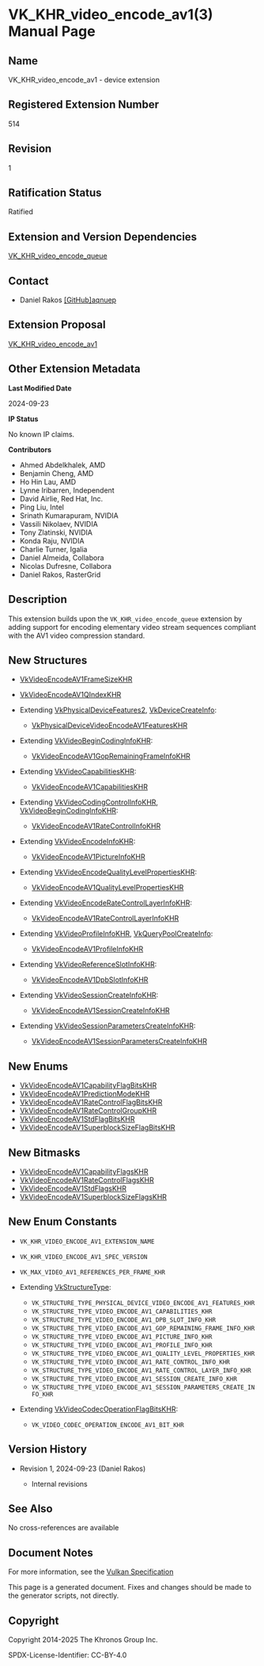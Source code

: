 # VK\_KHR\_video\_encode\_av1(3) Manual Page

## Name

VK\_KHR\_video\_encode\_av1 - device extension



## [](#_registered_extension_number)Registered Extension Number

514

## [](#_revision)Revision

1

## [](#_ratification_status)Ratification Status

Ratified

## [](#_extension_and_version_dependencies)Extension and Version Dependencies

[VK\_KHR\_video\_encode\_queue](https://registry.khronos.org/vulkan/specs/latest/man/html/VK_KHR_video_encode_queue.html)

## [](#_contact)Contact

- Daniel Rakos [\[GitHub\]aqnuep](https://github.com/KhronosGroup/Vulkan-Docs/issues/new?body=%5BVK_KHR_video_encode_av1%5D%20%40aqnuep%0A%2AHere%20describe%20the%20issue%20or%20question%20you%20have%20about%20the%20VK_KHR_video_encode_av1%20extension%2A)

## [](#_extension_proposal)Extension Proposal

[VK\_KHR\_video\_encode\_av1](https://github.com/KhronosGroup/Vulkan-Docs/tree/main/proposals/VK_KHR_video_encode_av1.adoc)

## [](#_other_extension_metadata)Other Extension Metadata

**Last Modified Date**

2024-09-23

**IP Status**

No known IP claims.

**Contributors**

- Ahmed Abdelkhalek, AMD
- Benjamin Cheng, AMD
- Ho Hin Lau, AMD
- Lynne Iribarren, Independent
- David Airlie, Red Hat, Inc.
- Ping Liu, Intel
- Srinath Kumarapuram, NVIDIA
- Vassili Nikolaev, NVIDIA
- Tony Zlatinski, NVIDIA
- Konda Raju, NVIDIA
- Charlie Turner, Igalia
- Daniel Almeida, Collabora
- Nicolas Dufresne, Collabora
- Daniel Rakos, RasterGrid

## [](#_description)Description

This extension builds upon the `VK_KHR_video_encode_queue` extension by adding support for encoding elementary video stream sequences compliant with the AV1 video compression standard.

## [](#_new_structures)New Structures

- [VkVideoEncodeAV1FrameSizeKHR](https://registry.khronos.org/vulkan/specs/latest/man/html/VkVideoEncodeAV1FrameSizeKHR.html)
- [VkVideoEncodeAV1QIndexKHR](https://registry.khronos.org/vulkan/specs/latest/man/html/VkVideoEncodeAV1QIndexKHR.html)
- Extending [VkPhysicalDeviceFeatures2](https://registry.khronos.org/vulkan/specs/latest/man/html/VkPhysicalDeviceFeatures2.html), [VkDeviceCreateInfo](https://registry.khronos.org/vulkan/specs/latest/man/html/VkDeviceCreateInfo.html):
  
  - [VkPhysicalDeviceVideoEncodeAV1FeaturesKHR](https://registry.khronos.org/vulkan/specs/latest/man/html/VkPhysicalDeviceVideoEncodeAV1FeaturesKHR.html)
- Extending [VkVideoBeginCodingInfoKHR](https://registry.khronos.org/vulkan/specs/latest/man/html/VkVideoBeginCodingInfoKHR.html):
  
  - [VkVideoEncodeAV1GopRemainingFrameInfoKHR](https://registry.khronos.org/vulkan/specs/latest/man/html/VkVideoEncodeAV1GopRemainingFrameInfoKHR.html)
- Extending [VkVideoCapabilitiesKHR](https://registry.khronos.org/vulkan/specs/latest/man/html/VkVideoCapabilitiesKHR.html):
  
  - [VkVideoEncodeAV1CapabilitiesKHR](https://registry.khronos.org/vulkan/specs/latest/man/html/VkVideoEncodeAV1CapabilitiesKHR.html)
- Extending [VkVideoCodingControlInfoKHR](https://registry.khronos.org/vulkan/specs/latest/man/html/VkVideoCodingControlInfoKHR.html), [VkVideoBeginCodingInfoKHR](https://registry.khronos.org/vulkan/specs/latest/man/html/VkVideoBeginCodingInfoKHR.html):
  
  - [VkVideoEncodeAV1RateControlInfoKHR](https://registry.khronos.org/vulkan/specs/latest/man/html/VkVideoEncodeAV1RateControlInfoKHR.html)
- Extending [VkVideoEncodeInfoKHR](https://registry.khronos.org/vulkan/specs/latest/man/html/VkVideoEncodeInfoKHR.html):
  
  - [VkVideoEncodeAV1PictureInfoKHR](https://registry.khronos.org/vulkan/specs/latest/man/html/VkVideoEncodeAV1PictureInfoKHR.html)
- Extending [VkVideoEncodeQualityLevelPropertiesKHR](https://registry.khronos.org/vulkan/specs/latest/man/html/VkVideoEncodeQualityLevelPropertiesKHR.html):
  
  - [VkVideoEncodeAV1QualityLevelPropertiesKHR](https://registry.khronos.org/vulkan/specs/latest/man/html/VkVideoEncodeAV1QualityLevelPropertiesKHR.html)
- Extending [VkVideoEncodeRateControlLayerInfoKHR](https://registry.khronos.org/vulkan/specs/latest/man/html/VkVideoEncodeRateControlLayerInfoKHR.html):
  
  - [VkVideoEncodeAV1RateControlLayerInfoKHR](https://registry.khronos.org/vulkan/specs/latest/man/html/VkVideoEncodeAV1RateControlLayerInfoKHR.html)
- Extending [VkVideoProfileInfoKHR](https://registry.khronos.org/vulkan/specs/latest/man/html/VkVideoProfileInfoKHR.html), [VkQueryPoolCreateInfo](https://registry.khronos.org/vulkan/specs/latest/man/html/VkQueryPoolCreateInfo.html):
  
  - [VkVideoEncodeAV1ProfileInfoKHR](https://registry.khronos.org/vulkan/specs/latest/man/html/VkVideoEncodeAV1ProfileInfoKHR.html)
- Extending [VkVideoReferenceSlotInfoKHR](https://registry.khronos.org/vulkan/specs/latest/man/html/VkVideoReferenceSlotInfoKHR.html):
  
  - [VkVideoEncodeAV1DpbSlotInfoKHR](https://registry.khronos.org/vulkan/specs/latest/man/html/VkVideoEncodeAV1DpbSlotInfoKHR.html)
- Extending [VkVideoSessionCreateInfoKHR](https://registry.khronos.org/vulkan/specs/latest/man/html/VkVideoSessionCreateInfoKHR.html):
  
  - [VkVideoEncodeAV1SessionCreateInfoKHR](https://registry.khronos.org/vulkan/specs/latest/man/html/VkVideoEncodeAV1SessionCreateInfoKHR.html)
- Extending [VkVideoSessionParametersCreateInfoKHR](https://registry.khronos.org/vulkan/specs/latest/man/html/VkVideoSessionParametersCreateInfoKHR.html):
  
  - [VkVideoEncodeAV1SessionParametersCreateInfoKHR](https://registry.khronos.org/vulkan/specs/latest/man/html/VkVideoEncodeAV1SessionParametersCreateInfoKHR.html)

## [](#_new_enums)New Enums

- [VkVideoEncodeAV1CapabilityFlagBitsKHR](https://registry.khronos.org/vulkan/specs/latest/man/html/VkVideoEncodeAV1CapabilityFlagBitsKHR.html)
- [VkVideoEncodeAV1PredictionModeKHR](https://registry.khronos.org/vulkan/specs/latest/man/html/VkVideoEncodeAV1PredictionModeKHR.html)
- [VkVideoEncodeAV1RateControlFlagBitsKHR](https://registry.khronos.org/vulkan/specs/latest/man/html/VkVideoEncodeAV1RateControlFlagBitsKHR.html)
- [VkVideoEncodeAV1RateControlGroupKHR](https://registry.khronos.org/vulkan/specs/latest/man/html/VkVideoEncodeAV1RateControlGroupKHR.html)
- [VkVideoEncodeAV1StdFlagBitsKHR](https://registry.khronos.org/vulkan/specs/latest/man/html/VkVideoEncodeAV1StdFlagBitsKHR.html)
- [VkVideoEncodeAV1SuperblockSizeFlagBitsKHR](https://registry.khronos.org/vulkan/specs/latest/man/html/VkVideoEncodeAV1SuperblockSizeFlagBitsKHR.html)

## [](#_new_bitmasks)New Bitmasks

- [VkVideoEncodeAV1CapabilityFlagsKHR](https://registry.khronos.org/vulkan/specs/latest/man/html/VkVideoEncodeAV1CapabilityFlagsKHR.html)
- [VkVideoEncodeAV1RateControlFlagsKHR](https://registry.khronos.org/vulkan/specs/latest/man/html/VkVideoEncodeAV1RateControlFlagsKHR.html)
- [VkVideoEncodeAV1StdFlagsKHR](https://registry.khronos.org/vulkan/specs/latest/man/html/VkVideoEncodeAV1StdFlagsKHR.html)
- [VkVideoEncodeAV1SuperblockSizeFlagsKHR](https://registry.khronos.org/vulkan/specs/latest/man/html/VkVideoEncodeAV1SuperblockSizeFlagsKHR.html)

## [](#_new_enum_constants)New Enum Constants

- `VK_KHR_VIDEO_ENCODE_AV1_EXTENSION_NAME`
- `VK_KHR_VIDEO_ENCODE_AV1_SPEC_VERSION`
- `VK_MAX_VIDEO_AV1_REFERENCES_PER_FRAME_KHR`
- Extending [VkStructureType](https://registry.khronos.org/vulkan/specs/latest/man/html/VkStructureType.html):
  
  - `VK_STRUCTURE_TYPE_PHYSICAL_DEVICE_VIDEO_ENCODE_AV1_FEATURES_KHR`
  - `VK_STRUCTURE_TYPE_VIDEO_ENCODE_AV1_CAPABILITIES_KHR`
  - `VK_STRUCTURE_TYPE_VIDEO_ENCODE_AV1_DPB_SLOT_INFO_KHR`
  - `VK_STRUCTURE_TYPE_VIDEO_ENCODE_AV1_GOP_REMAINING_FRAME_INFO_KHR`
  - `VK_STRUCTURE_TYPE_VIDEO_ENCODE_AV1_PICTURE_INFO_KHR`
  - `VK_STRUCTURE_TYPE_VIDEO_ENCODE_AV1_PROFILE_INFO_KHR`
  - `VK_STRUCTURE_TYPE_VIDEO_ENCODE_AV1_QUALITY_LEVEL_PROPERTIES_KHR`
  - `VK_STRUCTURE_TYPE_VIDEO_ENCODE_AV1_RATE_CONTROL_INFO_KHR`
  - `VK_STRUCTURE_TYPE_VIDEO_ENCODE_AV1_RATE_CONTROL_LAYER_INFO_KHR`
  - `VK_STRUCTURE_TYPE_VIDEO_ENCODE_AV1_SESSION_CREATE_INFO_KHR`
  - `VK_STRUCTURE_TYPE_VIDEO_ENCODE_AV1_SESSION_PARAMETERS_CREATE_INFO_KHR`
- Extending [VkVideoCodecOperationFlagBitsKHR](https://registry.khronos.org/vulkan/specs/latest/man/html/VkVideoCodecOperationFlagBitsKHR.html):
  
  - `VK_VIDEO_CODEC_OPERATION_ENCODE_AV1_BIT_KHR`

## [](#_version_history)Version History

- Revision 1, 2024-09-23 (Daniel Rakos)
  
  - Internal revisions

## [](#_see_also)See Also

No cross-references are available

## [](#_document_notes)Document Notes

For more information, see the [Vulkan Specification](https://registry.khronos.org/vulkan/specs/latest/html/vkspec.html#VK_KHR_video_encode_av1)

This page is a generated document. Fixes and changes should be made to the generator scripts, not directly.

## [](#_copyright)Copyright

Copyright 2014-2025 The Khronos Group Inc.

SPDX-License-Identifier: CC-BY-4.0